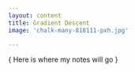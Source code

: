 ```yaml
---
layout: content
title: Gradient Descent
image: 'chalk-many-818111-pxh.jpg'

---
```


{ Here is where my notes will go }
   